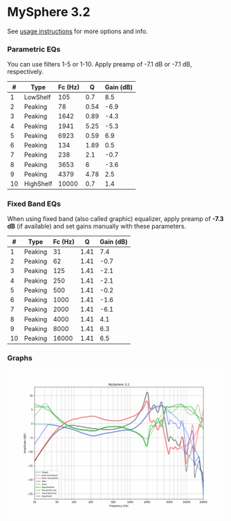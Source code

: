 # MySphere 3.2
See [usage instructions](https://github.com/jaakkopasanen/AutoEq#usage) for more options and info.

### Parametric EQs
You can use filters 1-5 or 1-10. Apply preamp of -7.1 dB or -7.1 dB, respectively.

|   # | Type      |   Fc (Hz) |    Q |   Gain (dB) |
|-----|-----------|-----------|------|-------------|
|   1 | LowShelf  |       105 | 0.7  |         8.5 |
|   2 | Peaking   |        78 | 0.54 |        -6.9 |
|   3 | Peaking   |      1642 | 0.89 |        -4.3 |
|   4 | Peaking   |      1941 | 5.25 |        -5.3 |
|   5 | Peaking   |      6923 | 0.59 |         6.9 |
|   6 | Peaking   |       134 | 1.89 |         0.5 |
|   7 | Peaking   |       238 | 2.1  |        -0.7 |
|   8 | Peaking   |      3653 | 6    |        -3.6 |
|   9 | Peaking   |      4379 | 4.78 |         2.5 |
|  10 | HighShelf |     10000 | 0.7  |         1.4 |

### Fixed Band EQs
When using fixed band (also called graphic) equalizer, apply preamp of **-7.3 dB** (if available) and set gains manually with these parameters.

|   # | Type    |   Fc (Hz) |    Q |   Gain (dB) |
|-----|---------|-----------|------|-------------|
|   1 | Peaking |        31 | 1.41 |         7.4 |
|   2 | Peaking |        62 | 1.41 |        -0.7 |
|   3 | Peaking |       125 | 1.41 |        -2.1 |
|   4 | Peaking |       250 | 1.41 |        -2.1 |
|   5 | Peaking |       500 | 1.41 |        -0.2 |
|   6 | Peaking |      1000 | 1.41 |        -1.6 |
|   7 | Peaking |      2000 | 1.41 |        -6.1 |
|   8 | Peaking |      4000 | 1.41 |         4.1 |
|   9 | Peaking |      8000 | 1.41 |         6.3 |
|  10 | Peaking |     16000 | 1.41 |         6.5 |

### Graphs
![](./MySphere%203.2.png)

